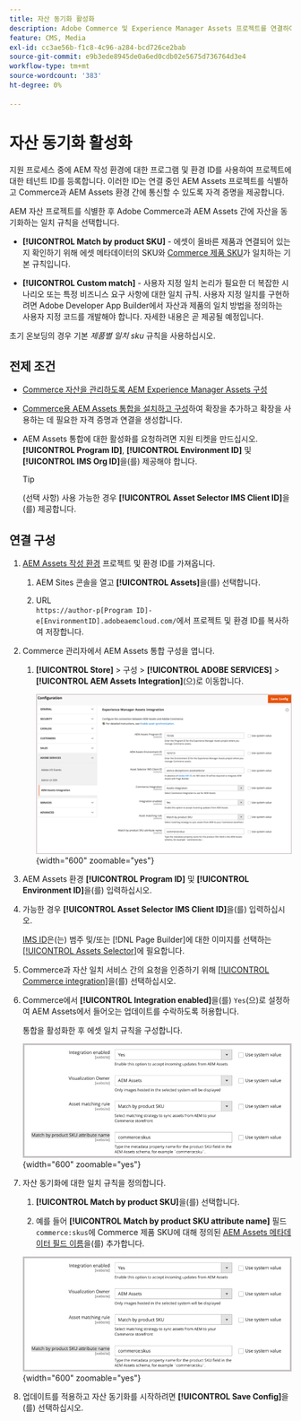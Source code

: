 ```yaml
---
title: 자산 동기화 활성화
description: Adobe Commerce 및 Experience Manager Assets 프로젝트를 연결하여 이러한 두 시스템 간에 에셋을 동기화하는 방법에 대해 알아봅니다.
feature: CMS, Media
exl-id: cc3ae56b-f1c8-4c96-a284-bcd726ce2bab
source-git-commit: e9b3ede8945de0a6ed0cdb02e5675d736764d3e4
workflow-type: tm+mt
source-wordcount: '383'
ht-degree: 0%

---
```


# 자산 동기화 활성화

지원 프로세스 중에 AEM 작성 환경에 대한 프로그램 및 환경 ID를 사용하여 프로젝트에 대한 테넌트 ID를 등록합니다. 이러한 ID는 연결 중인 AEM Assets 프로젝트를 식별하고 Commerce과 AEM Assets 환경 간에 통신할 수 있도록 자격 증명을 제공합니다.

AEM 자산 프로젝트를 식별한 후 Adobe Commerce과 AEM Assets 간에 자산을 동기화하는 일치 규칙을 선택합니다.

- **[!UICONTROL Match by product SKU]** - 에셋이 올바른 제품과 연결되어 있는지 확인하기 위해 에셋 메타데이터의 SKU와 [Commerce 제품 SKU](https://experienceleague.adobe.com/en/docs/commerce-operations/operational-playbook/glossary#sku)가 일치하는 기본 규칙입니다.

- **[!UICONTROL Custom match]** - 사용자 지정 일치 논리가 필요한 더 복잡한 시나리오 또는 특정 비즈니스 요구 사항에 대한 일치 규칙. 사용자 지정 일치를 구현하려면 Adobe Developer App Builder에서 자산과 제품의 일치 방법을 정의하는 사용자 지정 코드를 개발해야 합니다. 자세한 내용은 곧 제공될 예정입니다.

초기 온보딩의 경우 기본 *제품별 일치 sku* 규칙을 사용하십시오.

## 전제 조건

- [Commerce 자산을 관리하도록 AEM Experience Manager Assets 구성](#aem-assets-configure-aem)

- [Commerce용 AEM Assets 통합을 설치하고 구성](#aem-assets-configure-commerce.md)하여 확장을 추가하고 확장을 사용하는 데 필요한 자격 증명과 연결을 생성합니다.

- AEM Assets 통합에 대한 활성화를 요청하려면 지원 티켓을 만드십시오. **[!UICONTROL Program ID]**, **[!UICONTROL Environment ID]** 및 **[!UICONTROL IMS Org ID]**&#x200B;을(를) 제공해야 합니다.

  >[!TIP]
  >
  > (선택 사항) 사용 가능한 경우 **[!UICONTROL Asset Selector IMS Client ID]**&#x200B;을(를) 제공합니다.

## 연결 구성

1. [AEM Assets 작성 환경](https://experienceleague.adobe.com/en/docs/experience-manager-cloud-service/content/sites/authoring/quick-start) 프로젝트 및 환경 ID를 가져옵니다.

   1. AEM Sites 콘솔을 열고 **[!UICONTROL Assets]**&#x200B;을(를) 선택합니다.

   1. URL <br>`https://author-p[Program ID]-e[EnvironmentID].adobeaemcloud.com/`에서 프로젝트 및 환경 ID를 복사하여 저장합니다.

1. Commerce 관리자에서 AEM Assets 통합 구성을 엽니다.

   1. **[!UICONTROL Store]** > 구성 > **[!UICONTROL ADOBE SERVICES]** > **[!UICONTROL AEM Assets Integration]**(으)로 이동합니다.

      ![AEM Assets 통합을 통해 통합 사용](assets/aem-assets-integration-enable-config.png){width="600" zoomable="yes"}

1. AEM Assets 환경 **[!UICONTROL Program ID]** 및 **[!UICONTROL Environment ID]**&#x200B;을(를) 입력하십시오.

1. 가능한 경우 **[!UICONTROL Asset Selector IMS Client ID]**&#x200B;을(를) 입력하십시오.

   [IMS ID](../getting-started/adobe-ims-config.md)은(는) 범주 및/또는 [!DNL Page Builder]에 대한 이미지를 선택하는 [[!UICONTROL Assets Selector]](https://experienceleague.adobe.com/en/docs/experience-manager-cloud-service/content/assets/manage/asset-selector/overview-asset-selector)에 필요합니다.

1. Commerce과 자산 일치 서비스 간의 요청을 인증하기 위해 [[!UICONTROL Commerce integration]](aem-assets-configure-commerce.md#add-the-integration-to-the-commerce-environment)을(를) 선택하십시오.

1. Commerce에서 **[!UICONTROL Integration enabled]**&#x200B;을(를) `Yes`(으)로 설정하여 AEM Assets에서 들어오는 업데이트를 수락하도록 허용합니다.

   통합을 활성화한 후 에셋 일치 규칙을 구성합니다.

   ![AEM Assets 통합 자산 일치 규칙 선택](assets/aem-assets-config-matching-rule.png){width="600" zoomable="yes"}

1. 자산 동기화에 대한 일치 규칙을 정의합니다.

   1. **[!UICONTROL Match by product SKU]**&#x200B;을(를) 선택합니다.

   1. 예를 들어 **[!UICONTROL Match by product SKU attribute name]** 필드 `commerce:skus`에 Commerce 제품 SKU에 대해 정의된 [AEM Assets 메타데이터 필드 이름](aem-assets-configure-aem.md#configure-metadata)을(를) 추가합니다.

   ![AEM Assets 통합 자산 일치 규칙 선택](assets/aem-assets-config-matching-rule.png){width="600" zoomable="yes"}

1. 업데이트를 적용하고 자산 동기화를 시작하려면 **[!UICONTROL Save Config]**&#x200B;을(를) 선택하십시오.
